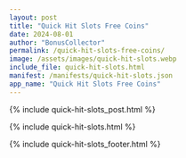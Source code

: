 ```yaml
---
layout: post
title: "Quick Hit Slots Free Coins"
date: 2024-08-01
author: "BonusCollector"
permalink: /quick-hit-slots-free-coins/
image: /assets/images/quick-hit-slots.webp
include_file: quick-hit-slots.html
manifest: /manifests/quick-hit-slots.json
app_name: "Quick Hit Slots Free Coins"
---
```


{% include quick-hit-slots_post.html %}

{% include quick-hit-slots.html %}

{% include quick-hit-slots_footer.html %}